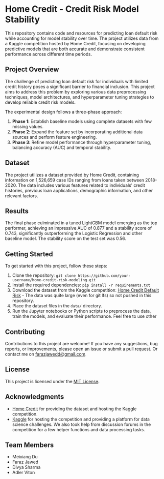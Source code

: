 # Home Credit - Credit Risk Model Stability

This repository contains code and resources for predicting loan default risk while accounting for model stability over time. The project utilizes data from a Kaggle competition hosted by Home Credit, focusing on developing predictive models that are both accurate and demonstrate consistent performance across different time periods.

## Project Overview

The challenge of predicting loan default risk for individuals with limited credit history poses a significant barrier to financial inclusion. This project aims to address this problem by exploring various data preprocessing techniques, model architectures, and hyperparameter tuning strategies to develop reliable credit risk models.

The experimental design follows a three-phase approach:

1. **Phase 1**: Establish baseline models using complete datasets with few missing values.
2. **Phase 2**: Expand the feature set by incorporating additional data sources and perform feature engineering.
3. **Phase 3**: Refine model performance through hyperparameter tuning, balancing accuracy (AUC) and temporal stability.

## Dataset

The project utilizes a dataset provided by Home Credit, containing information on 1,526,659 case IDs ranging from loans taken between 2018-2020. The data includes various features related to individuals' credit histories, previous loan applications, demographic information, and other relevant factors.

## Results

The final phase culminated in a tuned LightGBM model emerging as the top performer, achieving an impressive AUC of 0.877 and a stability score of 0.743, significantly outperforming the Logistic Regression and other baseline model. The stability score on the test set was 0.56.

## Getting Started

To get started with this project, follow these steps:

1. Clone the repository: `git clone https://github.com/your-username/home-credit-risk-modeling.git`
2. Install the required dependencies: `pip install -r requirements.txt`
3. Download the dataset from the Kaggle competition: [Home Credit Default Risk](https://www.kaggle.com/competitions/home-credit-default-risk/data) - The data was quite large (even for git lfs) so not pushed in this repository.
4. Place the dataset files in the `data/` directory.
5. Run the Jupyter notebooks or Python scripts to preprocess the data, train the models, and evaluate their performance. Feel free to use other 

## Contributing

Contributions to this project are welcome! If you have any suggestions, bug reports, or improvements, please open an issue or submit a pull request. Or contact me on farazjawedd@gmail.com.

## License

This project is licensed under the [MIT License](LICENSE).

## Acknowledgments

- [Home Credit](https://www.homecredit.net/) for providing the dataset and hosting the Kaggle competition.
- [Kaggle](https://www.kaggle.com/) for hosting the competition and providing a platform for data science challenges. We also took help from discussion forums in the competition for a few helper functions and data processing tasks.

## Team Members

- Meixiang Du
- Faraz Jawed
- Divya Sharma
- Adler Viton
